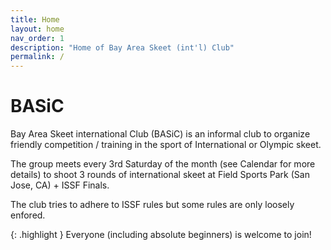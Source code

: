 ```yaml
---
title: Home
layout: home
nav_order: 1
description: "Home of Bay Area Skeet (int'l) Club"
permalink: /
---
```


# BASiC

Bay Area Skeet international Club (BASiC) is an informal club to organize friendly competition / training in the sport of International or Olympic skeet.

The group meets every 3rd Saturday of the month (see Calendar for more details) to shoot 3 rounds of international skeet at Field Sports Park (San Jose, CA) + ISSF Finals.

The club tries to adhere to ISSF rules but some rules are only loosely enfored.

  {: .highlight }
  Everyone (including absolute beginners) is welcome to join!
